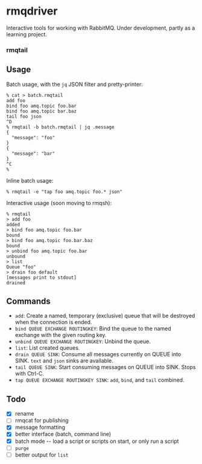 # rmqdriver

Interactive tools for working with RabbitMQ. Under development, partly as a learning project.

### rmqtail

## Usage

Batch usage, with the `jq` JSON filter and pretty-printer:

```
% cat > batch.rmqtail
add foo
bind foo amq.topic foo.bar
bind foo amq.topic bar.baz
tail foo json
^D
% rmqtail -b batch.rmqtail | jq .message
{
  "message": "foo"
}
{
  "message": "bar"
}
^C
%
```

Inline batch usage:

```
% rmqtail -e "tap foo amq.topic foo.* json"
```

Interactive usage (soon moving to rmqsh):

```
% rmqtail
> add foo
added
> bind foo amq.topic foo.bar
bound
> bind foo amq.topic foo.bar.baz
bound
> unbind foo amq.topic foo.bar
unbound
> list
Queue "foo"
> drain foo default
[messages print to stdout]
drained
```

## Commands

* `add`: Create a named, temporary (exclusive) queue that will be destroyed when the connection is ended.
* `bind QUEUE EXCHANGE ROUTINGKEY`: Bind the queue to the named exchange with the given routing key.
* `unbind QUEUE EXCHANGE ROUTINGKEY`: Unbind the queue.
* `list`: List created queues.
* `drain QUEUE SINK`: Consume all messages currently on QUEUE into SINK. `text` and `json` sinks are available.
* `tail QUEUE SINK`: Start consuming messages on QUEUE into SINK. Stops with Ctrl-C.
* `tap QUEUE EXCHANGE ROUTINGKEY SINK`: `add`, `bind`, and `tail` combined.

## Todo

- [x] rename
- [ ] rmqcat for publishing
- [x] message formatting
- [x] better interface (batch, command line)
- [x] batch mode -- load a script or scripts on start, or only run a script
- [ ] `purge`
- [ ] better output for `list`
